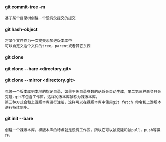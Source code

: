 #### git commit-tree <tree> -m <msg>

    基于某个目录树创建一个没有父提交的提交

#### git hash-object

    将某个文件作为一次提交添加进版本库中
    可以自定义这个文件的tree，parent或者其它东西

#### git clone <repository> <directory>
#### git clone --bare <repository> <directory.git>
#### git clone --mirror <repository> <directory.git>

    克隆一个版本库到本地的指定目录，如果不传目录参数的话将会自动生成，第二第三种命令只会克隆.git不包含工作区，这样的版本库被称为裸版本库。
    第三种方式会和上游版本库进行注册，这样可以在裸版本库中使用git fetch 命令和上游版本进行持续同步。

#### git init --bare

    创建一个裸版本库，裸版本库的特点就是没有工作区，所以它可以被克隆和被pull，push等操作。